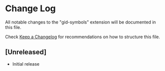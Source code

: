 # Change Log

All notable changes to the "gid-symbols" extension will be documented in this file.

Check [Keep a Changelog](http://keepachangelog.com/) for recommendations on how to structure this file.

## [Unreleased]

- Initial release
